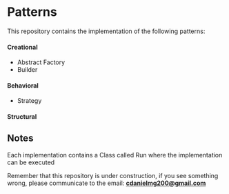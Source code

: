 # Patterns
This repository contains the implementation of the following patterns:

#### Creational
* Abstract Factory
* Builder

#### Behavioral
* Strategy

#### Structural

## Notes

Each implementation contains a Class called Run where the implementation can be executed

Remember that this repository is under construction, if you see something wrong, please communicate to the email: **cdanielmg200@gmail.com**
